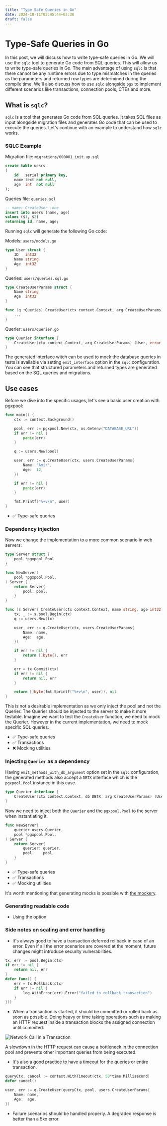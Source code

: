 ```yaml
---
title: "Type Safe Queries in Go"
date: 2024-10-11T02:45:44+03:30
draft: false
---
```


# Type-Safe Queries in Go

In this post, we will discuss how to write type-safe queries in Go. We will use the `sqlc` tool to generate Go code from
SQL queries. This will allow us to write type-safe queries in Go.
The main advantage of using `sqlc` is that there cannot be any runtime errors due to type mismatches in the queries as
the parameters and returned row types are determined during the compile time.
We'll also discuss how to use `sqlc` alongside `pgx` to implement different scenarios like transactions, connection
pools, CTEs and more.

## What is `sqlc`?

`sqlc` is a tool that generates Go code from SQL queries.
It takes SQL files as input alongside migration files and generates Go code that can be used to execute the queries.
Let's continue with an example to understand how `sqlc` works.

### SQLC Example

Migration file: `migrations/000001_init.up.sql`

```sql
create table uesrs
(
    id   serial primary key,
    name text not null,
    age  int  not null
);
```

Queries file: `queries.sql`

```sql
-- name: CreateUser :one
insert into users (name, age)
values ($1, $2)
returning id, name, age;
```

Running `sqlc` will generate the following Go code:

Models: `users/models.go`

```go
type User struct {
    ID   int32
    Name string
    Age  int32
}
```

Queries: `users/queries.sql.go`

```go
type CreateUserParams struct {
    Name string
    Age  int32
}

func (q *Queries) CreateUser(ctx context.Context, arg CreateUserParams) (User, error) {
    ...
}
```

Querier: `users/querier.go`

```go
type Querier interface {
    CreateUser(ctx context.Context, arg CreateUserParams) (User, error)
}
```

The generated interface witch can be used to mock the database queries in tests
is available via setting `emit_interface` option in the `sqlc` configuration. 
You can see that structured parameters and returned types are generated based on the SQL queries and migrations.

## Use cases

Before we dive into the specific usages, let's see a basic user creation with pgxpool:

```go
func main() {
    ctx := context.Background()

    pool, err := pgxpool.New(ctx, os.Getenv("DATABASE_URL"))
    if err != nil {
        panic(err)
    }

    q := users.New(pool)

    user, err := q.CreateUser(ctx, users.CreateUserParams{
        Name: "Amir",
        Age:  12,
    })

    if err != nil {
        panic(err)
    }

    fmt.Printf("%+v\n", user)
}
```

- ✅ Type-safe queries

### Dependency injection

Now we change the implementation to a more common scenario in web servers:

```go
type Server struct {
    pool *pgxpool.Pool
}

func NewServer(
    pool *pgxpool.Pool,
) Server {
    return Server{
        pool: pool,
    }
}

func (s Server) CreateUser(ctx context.Context, name string, age int32) ([]byte, error) {
    tx, _ := s.pool.Begin(ctx)
    q := users.New(tx)

    user, err := q.CreateUser(ctx, users.CreateUserParams{
        Name: name,
        Age:  age,
    })

    if err != nil {
        return []byte{}, err
    }

    err = tx.Commit(ctx)
    if err != nil {
        return nil, err
    }

    return []byte(fmt.Sprintf("%+v\n", user)), nil
}
```

This is not a desirable implementation as we only inject the pool and not the Querier.
The Querier should be injected to the server to make it more testable.
Imagine we want to test the `CreateUser` function, we need to mock the Querier. However in the current implementation,
we need to mock specific SQL queries.

- ✅ Type-safe queries
- ✅ Transactions
- ❌ Mocking utilities

### Injecting `Querier` as a dependency

Having `emit_methods_with_db_argument` option set in the `sqlc` configuration, 
the generated methods also accept a `DBTX` interface which is the `pgxpool.Pool` instance in this case.

```go
type Querier interface {
    CreateUser(ctx context.Context, db DBTX, arg CreateUserParams) (User, error)
}
```

Now we need to inject both the `Querier` and the `pgxpool.Pool` to the server when instantiating it.

```go
func NewServer(
    querier users.Querier,
    pool *pgxpool.Pool,
) Server {
    return Server{
        querier: querier,
        pool:    pool,
    }
}
```

- ✅ Type-safe queries
- ✅ Transactions
- ✅ Mocking utilities

It's worth mentioning that generating mocks is possible with [the mockery](https://github.com/vektra/mockery).

### Generating readable code

- Using the option 

### Side notes on scaling and error handling

- It's always good to have a transaction deferred rollback in case of an error. 
Even if all the error scenarios are covered at the moment, future changes might introduce security vulnerabilities.
```go
tx, err := pool.Begin(ctx)
if err != nil {
    return nil, err
}
defer func() {
    err = tx.Rollback(ctx)
    if err != nil {
        log.WithError(err).Error("failed to rollback transaction")
    }
}()
```

- When a transaction is started, it should be committed or rolled back as soon as possible.
Doing heavy or time taking operations such as making an HTTP request inside a transaction 
blocks the assigned connection until commited.

![Network Call in a Transaction](network-call-in-a-transaction.png)

A slowdown in the HTTP request can cause a bottleneck in the connection pool and prevents other
important queries from being executed.

- It's also a good practice to have a timeout for the queries or entire transaction.
```go
queryCtx, cancel := context.WithTimeout(ctx, 50*time.Millisecond)
defer cancel()

user, err := q.CreateUser(queryCtx, pool, users.CreateUserParams{
    Name: name,
    Age:  age,
})
```

- Failure scenarios should be handled properly.
A degraded response is better than a 5xx error.

